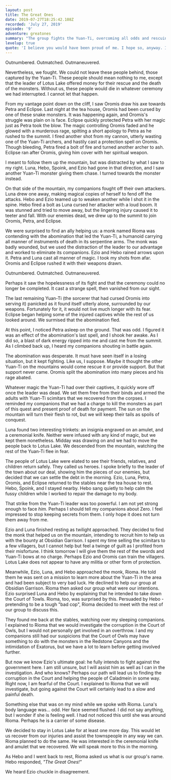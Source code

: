 ```yaml
---
layout: post
title: The Great Ones
date: 2019-07-27T18:25:42.108Z
recorded: 'July 27, 2019'
episode: '9'
adventure: greatones
summary: "The group fights the Yuan-Ti, overcoming all odds and rescuing the missing villagers. They take on the name 'The Great Ones' as their adventuring group."
levelup: true
quote: 'I believe you would have been proud of me. I hope so, anyway. I did everything you taught me to do.'
---
```


Outnumbered. Outmatched. Outmaneuvered.

Nevertheless, we fought. We could not leave these people behind, those captured by the Yuan-Ti. These people should mean nothing to me, except that the leader of Lotus Lake offered money for their rescue and the death of the monsters. Without us, these people would die in whatever ceremony we had interrupted. I cannot let that happen.

From my vantage point down on the cliff, I saw Oromis draw his axe towards Petra and Eclipse. Last night at the tea house, Oromis had been cursed by one of these snake monsters. It was happening again, and Oromis's struggle was plain on is face. Eclipse quickly protected Petra with her magic just as Petra took the blow. The magic controlling Oromis faded and he glowed with a murderous rage, spitting a short apology to Petra as he rushed to the summit. I fired another shot from my cannon, utterly wasting one of the Yuan-Ti archers, and hastily cast a protection spell on Oromis. Though bleeding, Petra fired a bolt of fire and turned another archer to ash. Eclipse ran after Oromis, giving him cover with her spiritual weapon.

I meant to follow them up the mountain, but was distracted by what I saw to my right. Luna, Hebo, Spoink, and Ezio had gone in that direction, and I saw another Yuan-Ti monster giving them chase. I turned towards the monster instead.

On that side of the mountain, my companions fought off their own attackers. Luna drew one away, making magical copies of herself to fend off the attacks. Hebo and Ezio teamed up to weaken another while I shot it in the spine. Hebo fired a bolt as Luna cursed her attacker with a loud boom. It was stunned and tried to move away, but the lingering injury caused it to teeter and fall. With our enemies dead, we drew up to the summit to join Oromis, Petra, and Eclipse.

We were surprised to find an ally helping us: a monk named Rioma was contending with the abomination that led the Yuan-Ti, a humanoid carrying all manner of instruments of death in its serpentine arms. The monk was badly wounded, but we used the distraction of the leader to our advantage and worked to eliminate its companions. Ezio and Hebo rained arrows upon it. Petra and Luna cast all manner of magic. I took my shots from afar. Oromis and Eclipse rushed it with their weapons drawn.

Outnumbered. Outmatched. Outmaneuvered.

Perhaps it saw the hopelessness of its fight and that the ceremony could no longer be completed. It cast a strange spell, then vanished from our sight.

The last remaining Yuan-Ti (the sorcerer that had cursed Oromis into serving it) panicked as it found itself utterly alone, surrounded by our weapons. Fortunately for it, it would not live much longer with its fear. Eclipse began helping some of the injured captives while the rest of us looked around. We surmised that the abomination fled.

At this point, I noticed Petra asleep on the ground. That was odd. I figured it was an effect of the abomination's last spell, and I shook her awake. As I did so, a blast of dark energy ripped into me and cast me from the summit. As I climbed back up, I heard my companions shouting in battle again.

The abomination was desperate. It must have seen itself in a losing situation, but it kept fighting. Like us, I suppose. Maybe it thought the other Yuan-Ti on the mountains would come rescue it or provide support. But that support never came. Oromis split the abomination into many pieces and his rage abated.

Whatever magic the Yuan-Ti had over their captives, it quickly wore off once the leader was dead. We set them free from their binds and armed the adults with Yuan-Ti scimitars that we recovered from the corpses. I reminded my companions that we had a charge to kill the monsters as part of this quest and present proof of death for payment. The sun on the mountain will turn their flesh to rot, but we will keep their tails as spoils of conquest.

Luna found two interesting trinkets: an insignia engraved on an amulet, and a ceremonial knife. Neither were infused with any kind of magic, but we kept them nonetheless. Midday was drawing on and we had to move the people back to Lotus Lake. We descended from the mountain, watching the rest of the Yuan-Ti flee in fear.

The people of Lotus Lake were elated to see their friends, relatives, and children return safely. They called us heroes. I spoke briefly to the leader of the town about our deal, showing him the pieces of our enemies, but decided that we can settle the debt in the morning. Ezio, Luna, Petra, Oromis, and Eclipse returned to the stables near the tea house to rest. Hebo, Spoink, and I stayed nearby. Hebo sang quietly to help calm the fussy children while I worked to repair the damage to my body.

That strike from the Yuan-Ti leader was too powerful. I am not yet strong enough to face _him._ Perhaps I should tell my companions about Zero. I feel impressed to stop keeping secrets from them. I only hope it does not turn them away from me.

Ezio and Luna finished resting as twilight approached. They decided to find the monk that helped us on the mountain, intending to recruit him to help us with the bounty at Obsidian Garrison. I spent my time selling the scimitars to a few villagers, but I cannot help but feel a twinge of guilt as I profited from their misfortune. I think tomorrow I will give them the rest of the swords and Yuan-Ti bows at no charge. Perhaps Ezio and Oromis can train the villagers. Lotus Lake does not appear to have any militia or other form of protection.

Meanwhile, Ezio, Luna, and Hebo approached the monk, Rioma. He told them he was sent on a mission to learn more about the Yuan-Ti in the area and had been subject to very bad luck. He declined to help our group at Obsidian Garrison. Rioma then asked our group what were our intentions. Ezio surprised Luna and Hebo by explaining that he intended to take down the Court of Towls. Rioma, too, was surprised by this. Persuaded by Hebo - pretending to be a tough "bad cop", Rioma decided to meet with the rest of our group to discuss this.

They found me back at the stables, watching over my sleeping companions. I explained to Rioma that we would investigate the corruption in the Court of Owls, but I would not personally get involved in an overthrow. I and my companions still had our suspicions that the Court of Owls may have something to do with the monsters in the Redstone Canyons and the intimidation of Exatorus, but we have a lot to learn before getting involved further.

But now we know Ezio's ultimate goal: he fully intends to fight against the government here. I am still unsure, but I will assist him as well as I can in the investigation. And who knows? Perhaps our path will lead us to finding the corruption in the Court and helping the people of Caladmein in some way. Right now, I am fearful of the Court. I explained to Rioma that we will investigate, but going against the Court will certainly lead to a slow and painful death.

Something else that was on my mind while we spoke with Rioma. Luna's body language was... odd. Her face seemed flushed. I did not say anything, but I wonder if she is feeling well. I had not noticed this until she was around Rioma. Perhaps he is a carrier of some disease.

We decided to stay in Lotus Lake for at least one more day. This would let us recover from our injuries and assist the townspeople in any way we can. Rioma planned to do the same. He was interested in the ceremonial knife and amulet that we recovered. We will speak more to this in the morning.

As Hebo and I went back to rest, Rioma asked us what is our group's name. Hebo responded, _"The Great Ones!"_

We heard Ezio chuckle in disagreement.
